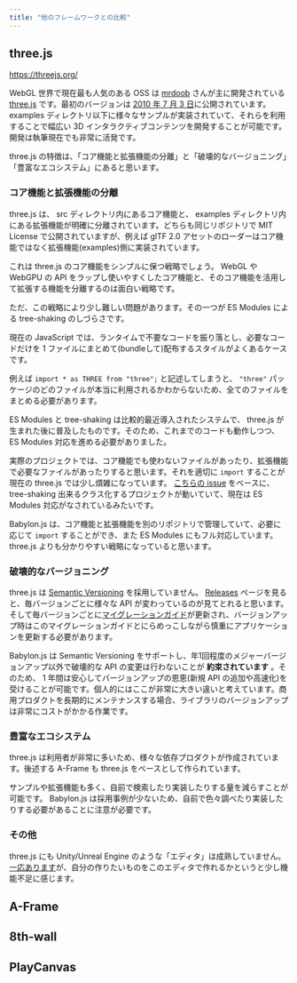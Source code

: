 ```yaml
---
title: "他のフレームワークとの比較"
---
```


## three.js

<https://threejs.org/>

WebGL 世界で現在最も人気のある OSS は [mrdoob](https://github.com/mrdoob) さんが主に開発されている [three.js](https://github.com/mrdoob/three.js) です。最初のバージョンは [2010 年 7 月 3 日](https://github.com/mrdoob/three.js/releases/tag/r1)に公開されています。 examples ディレクトリ以下に様々なサンプルが実装されていて、それらを利用することで幅広い 3D インタラクティブコンテンツを開発することが可能です。開発は執筆現在でも非常に活発です。

three.js の特徴は、「コア機能と拡張機能の分離」と「破壊的なバージョニング」「豊富なエコシステム」にあると思います。

### コア機能と拡張機能の分離

three.js は、 src ディレクトリ内にあるコア機能と、 examples ディレクトリ内にある拡張機能が明確に分離されています。どちらも同じリポジトリで MIT License で公開されていますが、例えば glTF 2.0 アセットのローダーはコア機能ではなく拡張機能(examples)側に実装されています。

これは three.js のコア機能をシンプルに保つ戦略でしょう。 WebGL や WebGPU の API をラップし使いやすくしたコア機能と、そのコア機能を活用して拡張する機能を分離するのは面白い戦略です。

ただ、この戦略により少し難しい問題があります。その一つが ES Modules による tree-shaking のしづらさです。

現在の JavaScript では、ランタイムで不要なコードを振り落とし、必要なコードだけを 1 ファイルにまとめて(bundleして)配布するスタイルがよくあるケースです。

例えば `import * as THREE from "three";` と記述してしまうと、 `"three"` パッケージのどのファイルが本当に利用されるかわからないため、全てのファイルをまとめる必要があります。

ES Modules と tree-shaking は比較的最近導入されたシステムで、 three.js が生まれた後に普及したものです。そのため、これまでのコードも動作しつつ、 ES Modules 対応を進める必要がありました。

実際のプロジェクトでは、コア機能でも使わないファイルがあったり、拡張機能で必要なファイルがあったりすると思います。それを適切に `import` することが現在の three.js では少し煩雑になっています。 [こちらの issue](https://github.com/mrdoob/three.js/issues/19986) をベースに、 tree-shaking 出来るクラス化するプロジェクトが動いていて、現在は ES Modules 対応がなされているみたいです。

Babylon.js は、コア機能と拡張機能を別のリポジトリで管理していて、必要に応じて `import` することができ、また ES Modules にもフル対応しています。 three.js よりも分かりやすい戦略になっていると思います。

### 破壊的なバージョニング

three.js は [Semantic Versioning](https://semver.org/lang/ja/) を採用していません。 [Releases](https://github.com/mrdoob/three.js/releases) ページを見ると、毎バージョンごとに様々な API が変わっているのが見てとれると思います。そして毎バージョンごとに[マイグレーションガイド](https://github.com/mrdoob/three.js/wiki/Migration-Guide)が更新され、バージョンアップ時はこのマイグレーションガイドとにらめっこしながら慎重にアプリケーションを更新する必要があります。

Babylon.js は Semantic Versioning をサポートし、年1回程度のメジャーバージョンアップ以外で破壊的な API の変更は行わないことが **約束されています** 。そのため、 1 年間は安心してバージョンアップの恩恵(新規 API の追加や高速化)を受けることが可能です。個人的にはここが非常に大きい違いと考えています。商用プロダクトを長期的にメンテナンスする場合、ライブラリのバージョンアップは非常にコストがかかる作業です。

### 豊富なエコシステム

three.js は利用者が非常に多いため、様々な依存プロダクトが作成されています。後述する A-Frame も three.js をベースとして作られています。

サンプルや拡張機能も多く、自前で検索したり実装したりする量を減らすことが可能です。 Babylon.js は採用事例が少ないため、自前で色々調べたり実装したりする必要があることに注意が必要です。

### その他

three.js にも Unity/Unreal Engine のような「エディタ」は成熟していません。[一応あります](https://threejs.org/editor/)が、自分の作りたいものをこのエディタで作れるかというと少し機能不足に感じます。

## A-Frame

## 8th-wall

## PlayCanvas
